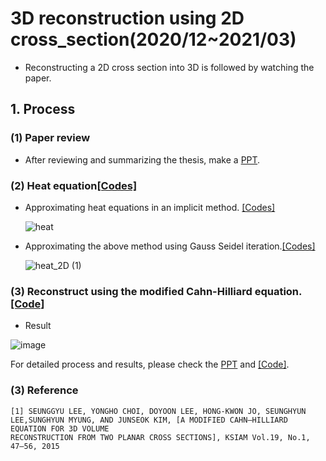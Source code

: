 # 3D reconstruction using 2D cross_section(2020/12~2021/03)
- Reconstructing a 2D cross section into 3D is followed by watching the paper.

## 1. Process
### (1) Paper review
- After reviewing and summarizing the thesis, make a [PPT](https://github.com/young3984/3D_reconstruction_using_2D_cross_section/blob/master/PPT/Reconstruction.pdf).
### (2) Heat equation[[Codes]](https://github.com/young3984/3D_reconstruction_using_2D_cross_section/tree/master/Code/Heat_equation)
- Approximating heat equations in an implicit method. [[Codes]](https://github.com/young3984/3D_reconstruction_using_2D_cross_section/tree/master/Code/Heat_equation)

  ![heat](https://user-images.githubusercontent.com/68014282/123136552-05a3d680-d48e-11eb-804d-12a170b286a7.gif)
- Approximating the above method using Gauss Seidel iteration.[[Codes]](https://github.com/young3984/3D_reconstruction_using_2D_cross_section/tree/master/Code/Heat_equation)
 
  ![heat_2D (1)](https://user-images.githubusercontent.com/68014282/123108776-ac2fad80-d475-11eb-9bd6-5f1362a71359.gif)
### (3) Reconstruct using the modified Cahn-Hilliard equation.  [[Code]](https://github.com/young3984/3D_reconstruction_using_2D_cross_section/tree/master/Code/Cahn_Hilliard)
- Result

![image](https://user-images.githubusercontent.com/68014282/123136966-78ad4d00-d48e-11eb-823f-4c657e463439.jpg)
 
For detailed process and results, please check the [PPT](https://github.com/young3984/3D_reconstruction_using_2D_cross_section/tree/master/PPT) and [[Code]](https://github.com/young3984/3D_reconstruction_using_2D_cross_section/tree/master/Code).

### (3) Reference
```
[1] SEUNGGYU LEE, YONGHO CHOI, DOYOON LEE, HONG-KWON JO, SEUNGHYUN LEE,SUNGHYUN MYUNG, AND JUNSEOK KIM, [A MODIFIED CAHN–HILLIARD EQUATION FOR 3D VOLUME
RECONSTRUCTION FROM TWO PLANAR CROSS SECTIONS], KSIAM Vol.19, No.1, 47–56, 2015
```


